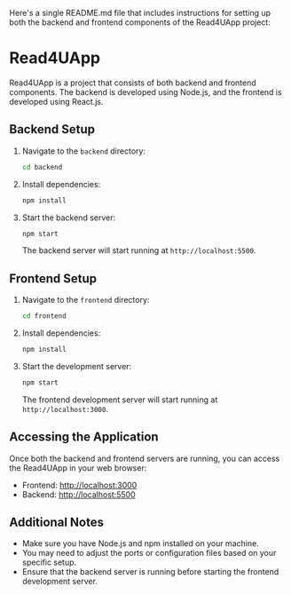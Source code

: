 Here's a single README.md file that includes instructions for setting up both the backend and frontend components of the Read4UApp project:

# Read4UApp

Read4UApp is a project that consists of both backend and frontend components. The backend is developed using Node.js, and the frontend is developed using React.js.

## Backend Setup

1. Navigate to the `backend` directory:

   ```bash
   cd backend
   ```

2. Install dependencies:

   ```bash
   npm install
   ```

3. Start the backend server:

   ```bash
   npm start
   ```

   The backend server will start running at `http://localhost:5500`.

## Frontend Setup

1. Navigate to the `frontend` directory:

   ```bash
   cd frontend
   ```

2. Install dependencies:

   ```bash
   npm install
   ```

3. Start the development server:

   ```bash
   npm start
   ```

   The frontend development server will start running at `http://localhost:3000`.

## Accessing the Application

Once both the backend and frontend servers are running, you can access the Read4UApp in your web browser:

- Frontend: [http://localhost:3000](http://localhost:3000)
- Backend: [http://localhost:5500](http://localhost:5500)

## Additional Notes

- Make sure you have Node.js and npm installed on your machine.
- You may need to adjust the ports or configuration files based on your specific setup.
- Ensure that the backend server is running before starting the frontend development server.

